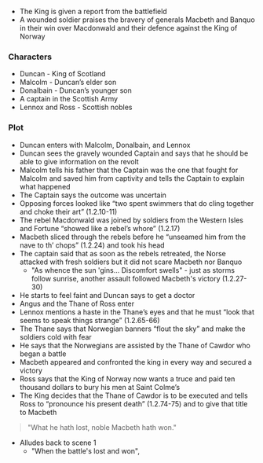 * The King is given a report from the battlefield
* A wounded soldier praises the bravery of generals Macbeth and Banquo in their win over Macdonwald and their defence against the King of Norway
### Characters

- Duncan - King of Scotland
- Malcolm - Duncan’s elder son
- Donalbain - Duncan’s younger son
- A captain in the Scottish Army
- Lennox and Ross - Scottish nobles
### Plot

- Duncan enters with Malcolm, Donalbain, and Lennox
- Duncan sees the gravely wounded Captain and says that he should be able to give information on the revolt
- Malcolm tells his father that the Captain was the one that fought for Malcolm and saved him from captivity and tells the Captain to explain what happened
- The Captain says the outcome was uncertain
- Opposing forces looked like “two spent swimmers that do cling together and choke their art” (1.2.10-11)
- The rebel Macdonwald was joined by soldiers from the Western Isles and Fortune “showed like a rebel’s whore” (1.2.17)
- Macbeth sliced through the rebels before he “unseamed him from the nave to th’ chops” (1.2.24) and took his head
- The captain said that as soon as the rebels retreated, the Norse attacked with fresh soldiers but it did not scare Macbeth nor Banquo
	- "As whence the sun 'gins... Discomfort swells" - just as storms follow sunrise, another assault followed Macbeth's victory (1.2.27-30)
- He starts to feel faint and Duncan says to get a doctor
- Angus and the Thane of Ross enter
- Lennox mentions a haste in the Thane’s eyes and that he must “look that seems to speak things strange” (1.2.65-66)
- The Thane says that Norwegian banners “flout the sky” and make the soldiers cold with fear
- He says that the Norwegians are assisted by the Thane of Cawdor who began a battle
- Macbeth appeared and confronted the king in every way and secured a victory 
- Ross says that the King of Norway now wants a truce and paid ten thousand dollars to bury his men at Saint Colme’s
- The King decides that the Thane of Cawdor is to be executed and tells Ross to “pronounce his present death” (1.2.74-75) and to give that title to Macbeth

> "What he hath lost, noble Macbeth hath won."
* Alludes back to scene 1
	* "When the battle's lost and won",